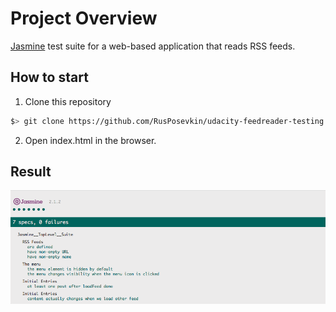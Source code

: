 # Project Overview

[Jasmine](http://jasmine.github.io/) test suite for a web-based application that reads RSS feeds.

## How to start
1. Clone this repository
  ```bash
  $> git clone https://github.com/RusPosevkin/udacity-feedreader-testing.git
  ```
2. Open index.html in the browser.


## Result

![Demo image](https://raw.githubusercontent.com/RusPosevkin/udacity-feedreader-testing/master/demo.png "Demo image")
